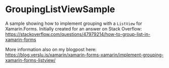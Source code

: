 # GroupingListViewSample

A sample showing how to implement grouping with a `ListView` for Xamarin.Forms. Initially created for an answer on Stack Overflow: https://stackoverflow.com/questions/47979214/how-to-group-list-in-xamarin-forms

More information also on my blogpost here: https://blog.verslu.is/xamarin/xamarin-forms-xamarin/implement-grouping-xamarin-forms-listview/
